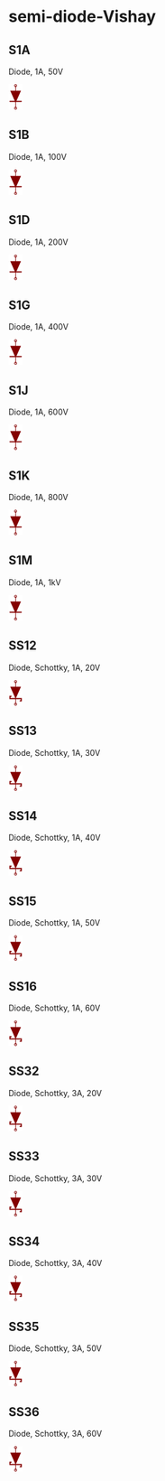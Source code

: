 # semi-diode-Vishay

## S1A
Diode, 1A, 50V

![S1A__1__1](/images/semi-diode-Vishay__S1A__1__1.png?raw=true) 

## S1B
Diode, 1A, 100V

![S1B__1__1](/images/semi-diode-Vishay__S1A__1__1.png?raw=true) 

## S1D
Diode, 1A, 200V

![S1D__1__1](/images/semi-diode-Vishay__S1A__1__1.png?raw=true) 

## S1G
Diode, 1A, 400V

![S1G__1__1](/images/semi-diode-Vishay__S1A__1__1.png?raw=true) 

## S1J
Diode, 1A, 600V

![S1J__1__1](/images/semi-diode-Vishay__S1A__1__1.png?raw=true) 

## S1K
Diode, 1A, 800V

![S1K__1__1](/images/semi-diode-Vishay__S1A__1__1.png?raw=true) 

## S1M
Diode, 1A, 1kV

![S1M__1__1](/images/semi-diode-Vishay__S1A__1__1.png?raw=true) 

## SS12
Diode, Schottky, 1A, 20V

![SS12__1__1](/images/semi-diode-Vishay__SS12__1__1.png?raw=true) 

## SS13
Diode, Schottky, 1A, 30V

![SS13__1__1](/images/semi-diode-Vishay__SS12__1__1.png?raw=true) 

## SS14
Diode, Schottky, 1A, 40V

![SS14__1__1](/images/semi-diode-Vishay__SS12__1__1.png?raw=true) 

## SS15
Diode, Schottky, 1A, 50V

![SS15__1__1](/images/semi-diode-Vishay__SS12__1__1.png?raw=true) 

## SS16
Diode, Schottky, 1A, 60V

![SS16__1__1](/images/semi-diode-Vishay__SS12__1__1.png?raw=true) 

## SS32
Diode, Schottky, 3A, 20V

![SS32__1__1](/images/semi-diode-Vishay__SS12__1__1.png?raw=true) 

## SS33
Diode, Schottky, 3A, 30V

![SS33__1__1](/images/semi-diode-Vishay__SS12__1__1.png?raw=true) 

## SS34
Diode, Schottky, 3A, 40V

![SS34__1__1](/images/semi-diode-Vishay__SS12__1__1.png?raw=true) 

## SS35
Diode, Schottky, 3A, 50V

![SS35__1__1](/images/semi-diode-Vishay__SS12__1__1.png?raw=true) 

## SS36
Diode, Schottky, 3A, 60V

![SS36__1__1](/images/semi-diode-Vishay__SS12__1__1.png?raw=true) 


